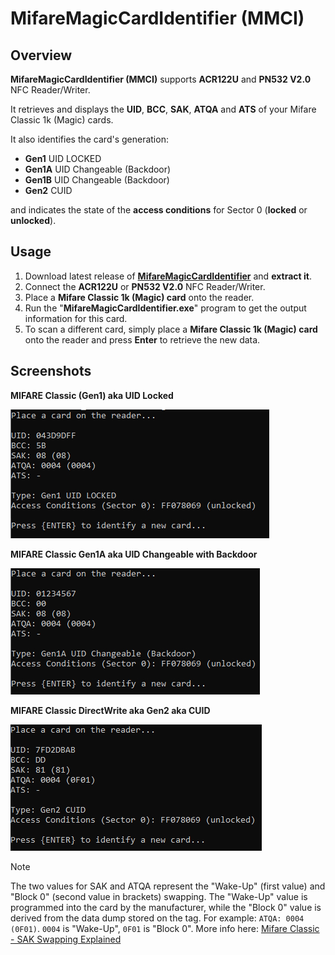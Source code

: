 # MifareMagicCardIdentifier (MMCI)

## Overview

**MifareMagicCardIdentifier (MMCI)** supports **ACR122U** and **PN532 V2.0** NFC Reader/Writer.

It retrieves and displays the **UID**, **BCC**, **SAK**, **ATQA** and **ATS** of your Mifare Classic 1k (Magic) cards.

It also identifies the card's generation:
- **Gen1** UID LOCKED
- **Gen1A** UID Changeable (Backdoor)
- **Gen1B** UID Changeable (Backdoor)
- **Gen2** CUID

and indicates the state of the **access conditions** for Sector 0 (**locked** or **unlocked**).

## Usage

1. Download latest release of **[MifareMagicCardIdentifier](https://github.com/MirakelDev/MifareMagicCardIdentifier/releases/latest)** and **extract it**.
2. Connect the **ACR122U** or **PN532 V2.0** NFC Reader/Writer.
3. Place a **Mifare Classic 1k (Magic) card** onto the reader.
4. Run the "**MifareMagicCardIdentifier.exe**" program to get the output information for this card.
5. To scan a different card, simply place a **Mifare Classic 1k (Magic) card** onto the reader and press **Enter** to retrieve the new data.

## Screenshots

**MIFARE Classic (Gen1) aka UID Locked**

![Gen1_UID_Locked](docs/images/Gen1_UID_Locked.jpg)

**MIFARE Classic Gen1A aka UID Changeable with Backdoor**

![Gen1_UID_ReWritable](docs/images/Gen1_UID_ReWritable.jpg)

**MIFARE Classic DirectWrite aka Gen2 aka CUID**

![Gen2](docs/images/Gen2.jpg)

> [!NOTE]
> The two values for SAK and ATQA represent the "Wake-Up" (first value) and "Block 0" (second value in brackets) swapping.
> The "Wake-Up" value is programmed into the card by the manufacturer, while the "Block 0" value is derived from the data dump stored on the tag.
> For example: `ATQA: 0004 (0F01)`. `0004` is "Wake-Up", `0F01` is "Block 0". More info here: [Mifare Classic - SAK Swapping Explained](https://gist.github.com/equipter/3022aea4e371e585ff6e46de637e7769)
